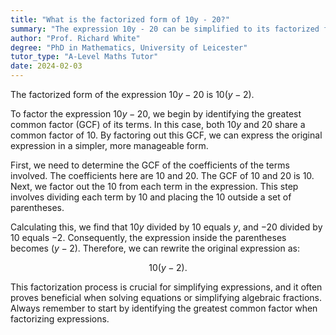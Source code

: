 ```yaml
---
title: "What is the factorized form of 10y - 20?"
summary: "The expression 10y - 20 can be simplified to its factorized form, which is 10(y - 2)."
author: "Prof. Richard White"
degree: "PhD in Mathematics, University of Leicester"
tutor_type: "A-Level Maths Tutor"
date: 2024-02-03
---
```


The factorized form of the expression $10y - 20$ is $10(y - 2)$.

To factor the expression $10y - 20$, we begin by identifying the greatest common factor (GCF) of its terms. In this case, both $10y$ and $20$ share a common factor of $10$. By factoring out this GCF, we can express the original expression in a simpler, more manageable form.

First, we need to determine the GCF of the coefficients of the terms involved. The coefficients here are $10$ and $20$. The GCF of $10$ and $20$ is $10$. Next, we factor out the $10$ from each term in the expression. This step involves dividing each term by $10$ and placing the $10$ outside a set of parentheses.

Calculating this, we find that $10y$ divided by $10$ equals $y$, and $-20$ divided by $10$ equals $-2$. Consequently, the expression inside the parentheses becomes $(y - 2)$. Therefore, we can rewrite the original expression as:

$$
10(y - 2).
$$

This factorization process is crucial for simplifying expressions, and it often proves beneficial when solving equations or simplifying algebraic fractions. Always remember to start by identifying the greatest common factor when factorizing expressions.
    